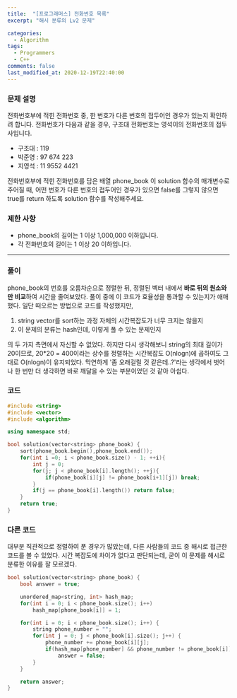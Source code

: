 ```yaml
---
title:  "[프로그래머스] 전화번호 목록"
excerpt: "해시 분류의 Lv2 문제"

categories:
  - Algorithm
tags:
  - Programmers
  - C++
comments: false
last_modified_at: 2020-12-19T22:40:00
---
```

### 문제 설명
전화번호부에 적힌 전화번호 중, 한 번호가 다른 번호의 접두어인 경우가 있는지 확인하려 합니다.
전화번호가 다음과 같을 경우, 구조대 전화번호는 영석이의 전화번호의 접두사입니다.

- 구조대 : 119
- 박준영 : 97 674 223
- 지영석 : 11 9552 4421

전화번호부에 적힌 전화번호를 담은 배열 phone_book 이 solution 함수의 매개변수로 주어질 때, 어떤 번호가 다른 번호의 접두어인 경우가 있으면 false를 그렇지 않으면 true를 return 하도록 solution 함수를 작성해주세요.

### 제한 사항
- phone_book의 길이는 1 이상 1,000,000 이하입니다.
- 각 전화번호의 길이는 1 이상 20 이하입니다.

---
### 풀이
phone_book의 번호를 오름차순으로 정렬한 뒤, 정렬된 벡터 내에서 **바로 뒤의 원소와만 비교**하여 시간을 줄여보았다. 풀이 중에 이 코드가 효율성을 통과할 수 있는지가 애매했다. 일단 떠오르는 방법으로 코드를 작성했지만, 
1) string vector를 sort하는 과정 자체의 시간복잡도가 너무 크지는 않을지
2) 이 문제의 분류는 hash인데, 이렇게 풀 수 있는 문제인지

의 두 가지 측면에서 자신할 수 없었다.
하지만 다시 생각해보니 string의 최대 길이가 20이므로, 20*20 = 400이라는 상수를 정렬하는 시간복잡도 O(nlogn)에 곱하여도 그대로 O(nlogn)이 유지되었다. 막연하게 '좀 오래걸릴 것 같은데..?'라는 생각에서 벗어나 한 번만 더 생각하면 바로 깨달을 수 있는 부분이었던 것 같아 아쉽다.

### 코드
```c++
#include <string>
#include <vector>
#include <algorithm>

using namespace std;

bool solution(vector<string> phone_book) {
    sort(phone_book.begin(),phone_book.end());
    for(int i =0; i < phone_book.size() - 1; ++i){
        int j = 0;
        for(j; j < phone_book[i].length(); ++j){
            if(phone_book[i][j] != phone_book[i+1][j]) break;
        }
        if(j == phone_book[i].length()) return false;
    }
    return true;
}
```

### 다른 코드
 대부분 직관적으로 정렬하여 푼 경우가 많았는데, 다른 사람들의 코드 중 해시로 접근한 코드를 볼 수 있었다. 시간 복잡도에 차이가 없다고 판단되는데, 굳이 이 문제를 해시로 분류한 이유를 잘 모르겠다.

```c++
bool solution(vector<string> phone_book) {
    bool answer = true;

    unordered_map<string, int> hash_map;
    for(int i = 0; i < phone_book.size(); i++)
        hash_map[phone_book[i]] = 1;

    for(int i = 0; i < phone_book.size(); i++) {
        string phone_number = "";
        for(int j = 0; j < phone_book[i].size(); j++) {
            phone_number += phone_book[i][j];
            if(hash_map[phone_number] && phone_number != phone_book[i])
                answer = false;
        }
    }

    return answer;
}
```